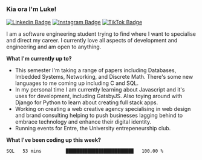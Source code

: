 ### Kia ora I'm Luke!

[![Linkedin Badge](https://img.shields.io/badge/-LinkedIn-0e76a8?style=flat-square&logo=Linkedin&logoColor=white)](https://www.linkedin.com/in/luke-stynes/)
[![Instagram Badge](https://img.shields.io/badge/-Instagram-e4405f?style=flat-square&logo=Instagram&logoColor=white)](https://www.instagram.com/luke.stynes/)
[![TikTok Badge](https://img.shields.io/badge/TikTok-Follow-blue)](https://www.tiktok.com/@luke_stynes)

I am a software engineering student trying to find where I want to specialise and direct my career. I currently love all aspects of development and engineering and am open to anything.

**What I'm currently up to?**
- This semester I'm taking a range of papers including Databases, Imbedded Systems, Networking, and Discrete Math. There's some new languages to me coming up including C and SQL.
- In my personal time I am currently learning about Javascript and it's uses for development, including GatsbyJS. Also toying around with Django for Python to learn about creating full stack apps.
- Working on creating a web creative agency specialising in web design and brand consulting helping to push businesses lagging behind to embrace technology and enhance their digital identity.
- Running events for Entre, the University entrepeneurship club.

**What I've been coding up this week?**
<!--START_SECTION:waka-->

```text
SQL   53 mins         █████████████████████████   100.00 %
```

<!--END_SECTION:waka-->
